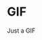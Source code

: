 # GIF
Just a GIF
<a href="https://media.giphy.com/media/fniVO5yA3ddAq6A19V/giphy.gif" title="City"/></a>
